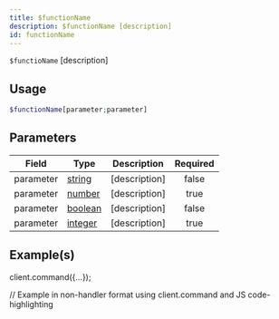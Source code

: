 ```yaml
---
title: $functionName
description: $functionName [description]
id: functionName
---
```


`$functioName` [description]

## Usage

```php
$functionName[parameter;parameter]
```

## Parameters

| Field     | Type                                                                                                | Description   | Required |
| --------- | --------------------------------------------------------------------------------------------------- | ------------- | :------: |
| parameter | [string](https://developer.mozilla.org/en-US/docs/Web/JavaScript/Reference/Global_Objects/String)   | [description] |  false   |
| parameter | [number](https://developer.mozilla.org/en-US/docs/Web/JavaScript/Reference/Global_Objects/Number)   | [description] |   true   |
| parameter | [boolean](https://developer.mozilla.org/en-US/docs/Web/JavaScript/Reference/Global_Objects/Boolean) | [description] |  false   |
| parameter | [integer](https://developer.mozilla.org/en-US/docs/Web/JavaScript/Reference/Global_Objects/Integer) | [description] |   true   |

## Example(s)

[description - what the example does]: ```javascript

client.command({...});

// Example in non-handler format using client.command and JS code-highlighting

```

```
